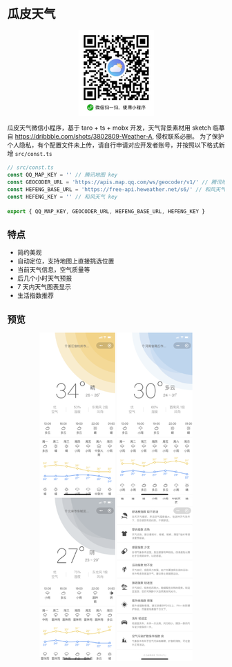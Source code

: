 # 瓜皮天气

<p align="center">
  <img src="./screenshot/gh_3cc3c3064657_430.jpg" width="175">
</p>

瓜皮天气微信小程序，基于 taro + ts + mobx 开发，天气背景素材用 sketch 临摹自 https://dribbble.com/shots/3802809-Weather-A, 侵权联系必删。
为了保护个人隐私，有个配置文件未上传，请自行申请对应开发者账号，并按照以下格式新增 `src/const.ts`

```typescript
// src/const.ts
const QQ_MAP_KEY = '' // 腾讯地图 key
const GEOCODER_URL = 'https://apis.map.qq.com/ws/geocoder/v1/' // 腾讯地图逆地址解析 url
const HEFENG_BASE_URL = 'https://free-api.heweather.net/s6/' // 和风天气 base url
const HEFENG_KEY = '' // 和风天气 key

export { QQ_MAP_KEY, GEOCODER_URL, HEFENG_BASE_URL, HEFENG_KEY }
```

## 特点

- 简约美观
- 自动定位，支持地图上直接挑选位置
- 当前天气信息，空气质量等
- 后几个小时天气预报
- 7 天内天气图表显示
- 生活指数推荐

## 预览

<p align="center">
  <img src="./screenshot/IMG_1444.PNG" width="175">
  <img src="./screenshot/IMG_1446.PNG" width="175">
  <img src="./screenshot/IMG_1447.PNG" width="175">
  <img src="./screenshot/IMG_1445.PNG" width="175">
</p>
